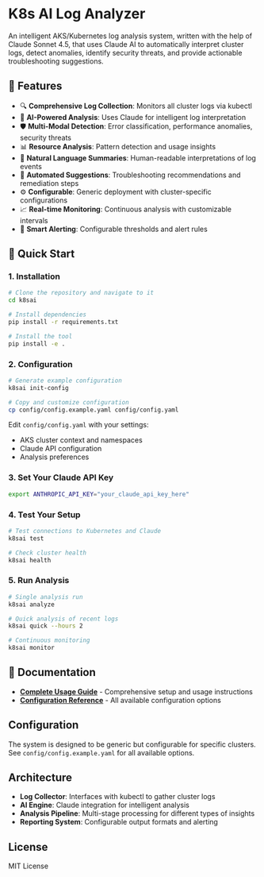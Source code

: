 # K8s AI Log Analyzer

An intelligent AKS/Kubernetes log analysis system, written with the help of Claude Sonnet 4.5, that uses Claude AI to automatically interpret cluster logs, detect anomalies, identify security threats, and provide actionable troubleshooting suggestions.

## 🌟 Features

- 🔍 **Comprehensive Log Collection**: Monitors all cluster logs via kubectl
- 🤖 **AI-Powered Analysis**: Uses Claude for intelligent log interpretation
- 🛡️ **Multi-Modal Detection**: Error classification, performance anomalies, security threats
- 📊 **Resource Analysis**: Pattern detection and usage insights
- 💬 **Natural Language Summaries**: Human-readable interpretations of log events
- 🔧 **Automated Suggestions**: Troubleshooting recommendations and remediation steps
- ⚙️ **Configurable**: Generic deployment with cluster-specific configurations
- 📈 **Real-time Monitoring**: Continuous analysis with customizable intervals
- 🎯 **Smart Alerting**: Configurable thresholds and alert rules

## 🚀 Quick Start

### 1. Installation

```bash
# Clone the repository and navigate to it
cd k8sai

# Install dependencies
pip install -r requirements.txt

# Install the tool
pip install -e .
```

### 2. Configuration

```bash
# Generate example configuration
k8sai init-config

# Copy and customize configuration
cp config/config.example.yaml config/config.yaml
```

Edit `config/config.yaml` with your settings:
- AKS cluster context and namespaces
- Claude API configuration
- Analysis preferences

### 3. Set Your Claude API Key

```bash
export ANTHROPIC_API_KEY="your_claude_api_key_here"
```

### 4. Test Your Setup

```bash
# Test connections to Kubernetes and Claude
k8sai test

# Check cluster health
k8sai health
```

### 5. Run Analysis

```bash
# Single analysis run
k8sai analyze

# Quick analysis of recent logs
k8sai quick --hours 2

# Continuous monitoring
k8sai monitor
```

## 📖 Documentation

- **[Complete Usage Guide](USAGE_GUIDE.md)** - Comprehensive setup and usage instructions
- **[Configuration Reference](config/config.example.yaml)** - All available configuration options

## Configuration

The system is designed to be generic but configurable for specific clusters. See `config/config.example.yaml` for all available options.

## Architecture

- **Log Collector**: Interfaces with kubectl to gather cluster logs
- **AI Engine**: Claude integration for intelligent analysis
- **Analysis Pipeline**: Multi-stage processing for different types of insights
- **Reporting System**: Configurable output formats and alerting

## License

MIT License
